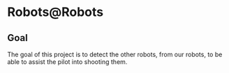 
# Robots@Robots

## Goal

The goal of this project is to detect the other robots, from our robots, to be able to assist the pilot into shooting them.
